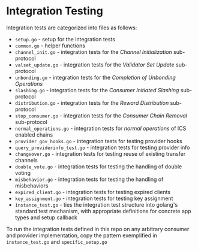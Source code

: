 
# Integration Testing

Integration tests are categorized into files as follows:

- `setup.go` - setup for the integration tests
- `common.go` - helper functions
- `channel_init.go` - integration tests for the _Channel Initialization_ sub-protocol
- `valset_update.go` - integration tests for the _Validator Set Update_ sub-protocol
- `unbonding.go` - integration tests for the _Completion of Unbonding Operations_
- `slashing.go` - integration tests for the _Consumer Initiated Slashing_ sub-protocol
- `distribution.go` - integration tests for the _Reward Distribution_ sub-protocol
- `stop_consumer.go` - integration tests for the _Consumer Chain Removal_ sub-protocol
- `normal_operations.go` - integration tests for _normal operations_ of ICS enabled chains
- `provider_gov_hooks.go` - integration tests for testing provider hooks
- `query_providerinfo_test.go` - integration tests for testing provider info
- `changeover.go` - integration tests for testing reuse of existing transfer channels
- `double_vote.go` - integration tests for testing the handling of double voting
- `misbehavior.go` - integration tests for testing the handling of misbehaviors
- `expired_client.go` - integration tests for testing expired clients
- `key_assignment.go` - integration tests for testing key assignment
- `instance_test.go` - ties the integration test structure into golang's standard test mechanism, with appropriate definitions for concrete app types and setup callback

To run the integration tests defined in this repo on any arbitrary consumer and provider implementation, copy the pattern exemplified in `instance_test.go` and `specific_setup.go`

